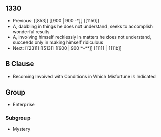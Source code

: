 ## 1330
- Previous: [[853]] [[900 | 900 -*]] [[1150]] 
- A, dabbling in things he does not understand, seeks to accomplish wonderful results
- A, involving himself recklessly in matters he does not understand, succeeds only in making himself ridiculous
- Next: [[231]] [[513]] [[900 | 900 *-**]] [[1111 | 1111b]] 

## B Clause
- Becoming Invoived with Conditions in Which Misfortune is Indicated

## Group
- Enterprise

### Subgroup
- Mystery

